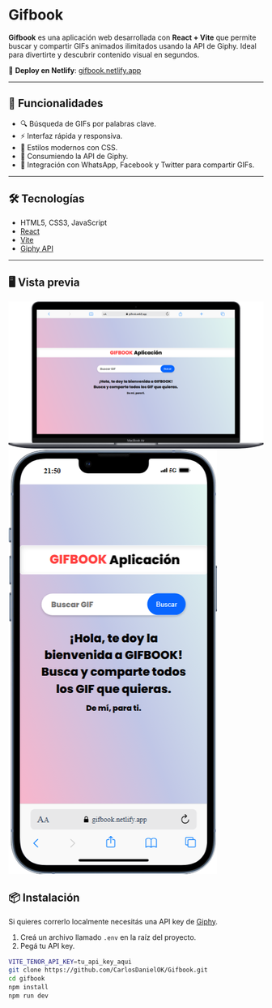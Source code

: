 # Gifbook

**Gifbook** es una aplicación web desarrollada con **React + Vite** que permite buscar y compartir GIFs animados ilimitados usando la API de Giphy. Ideal para divertirte y descubrir contenido visual en segundos.

🔗 **Deploy en Netlify**: [gifbook.netlify.app](https://gifbook.netlify.app)

---

## 🚀 Funcionalidades

- 🔍 Búsqueda de GIFs por palabras clave.
- ⚡️ Interfaz rápida y responsiva.
- 📲 Estilos modernos con CSS.
- 🔧 Consumiendo la API de Giphy.
- 🌟 Integración con WhatsApp, Facebook y Twitter para compartir GIFs.

---

## 🛠️ Tecnologías

- HTML5, CSS3, JavaScript
- [React](https://reactjs.org/)
- [Vite](https://vitejs.dev/)
- [Giphy API](https://developers.giphy.com/)

---

## 🖥️ Vista previa

![Captura Desktop](src/assets/capturadesktop.png)
![Captura Mobile](src/assets/capturamobile.png)

## 📦 Instalación

Si quieres correrlo localmente necesitás una API key de [Giphy](https://developers.giphy.com/).

1. Creá un archivo llamado `.env` en la raíz del proyecto.
2. Pegá tu API key.

```bash
VITE_TENOR_API_KEY=tu_api_key_aqui
git clone https://github.com/CarlosDanielOK/Gifbook.git
cd gifbook
npm install
npm run dev
